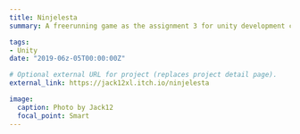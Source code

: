 ```yaml
---
title: Ninjelesta
summary: A freerunning game as the assignment 3 for unity development course from [Brian Cox](http://www.briancox.be/?page=unity). In this assigement, we mainly practice for visual effects, start menu, game localization and so on. Video [link](https://www.bilibili.com/video/BV1KK411K7qL/)

tags:
- Unity
date: "2019-06z-05T00:00:00Z"

# Optional external URL for project (replaces project detail page).
external_link: https://jack12xl.itch.io/ninjelesta

image:
  caption: Photo by Jack12
  focal_point: Smart
---
```

